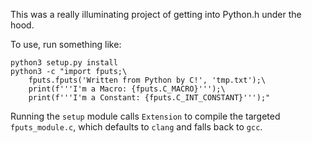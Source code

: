 This was a really illuminating project of getting into Python.h under the hood.

To use, run something like:
```
python3 setup.py install
python3 -c "import fputs;\
    fputs.fputs('Written from Python by C!', 'tmp.txt');\
    print(f'''I'm a Macro: {fputs.C_MACRO}''');\
    print(f'''I'm a Constant: {fputs.C_INT_CONSTANT}''');"
```

Running the `setup` module calls `Extension` to compile the targeted `fputs_module.c`, which defaults to `clang` and falls back to `gcc`.
